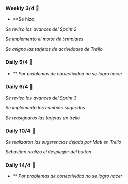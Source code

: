 ### Weekly 3/4 🔩

* **Se hizo:

_Se reviso los avances del Sprint 2_

_Se implemento el motor de templates_

_Se asigno las tarjetas de actividades de Trello_

### Daily 5/4 🔩

* ** _Por problemas de conectividad no se logro hacer_

### Daily 6/4 🔩

_Se reviso los avances del Sprint 3_

_Se implemento los cambios sugeridos_

_Se reasignaros las tarjetas en trello_

### Daily 10/4 🔩

_Se realizaron las sugerencias dejada por Mati en Trello_

_Sebastian realizo el desplegar del button_

### Daily 14/4 🔩

* ** _Por problemas de conectividad no se logro hacer_

















